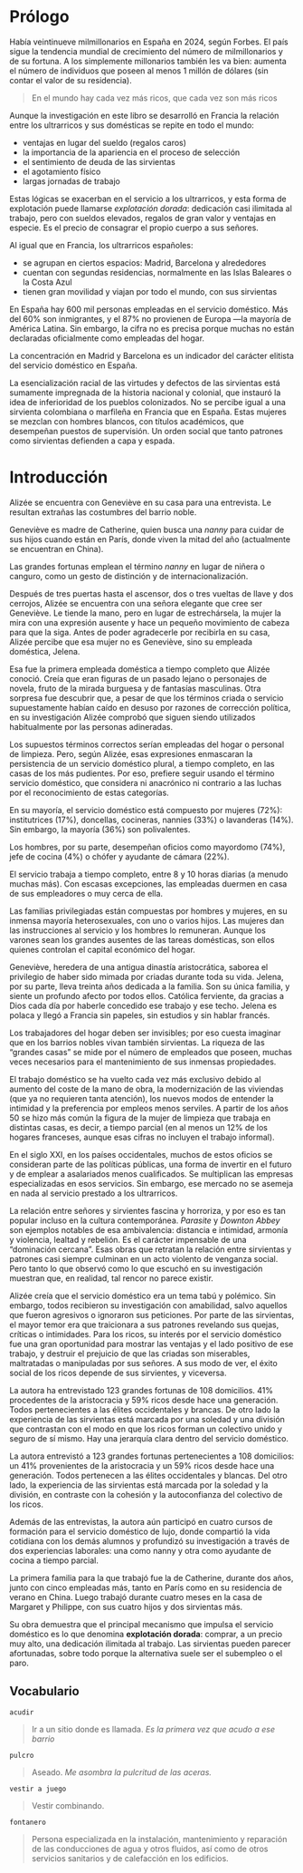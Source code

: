 # Prólogo

Había veintinueve milmillonarios en España en 2024, según Forbes. El país sigue la tendencia mundial de crecimiento del
número de milmillonarios y de su fortuna. A los simplemente millonarios también les va bien: aumenta el número de
individuos que poseen al menos 1 millón de dólares (sin contar el valor de su residencia).

> En el mundo hay cada vez más ricos, que cada vez son más ricos

Aunque la investigación en este libro se desarrolló en Francia la relación entre los ultrarricos y sus domésticas se
repite en todo el mundo:

- ventajas en lugar del sueldo (regalos caros)
- la importancia de la apariencia en el proceso de selección
- el sentimiento de deuda de las sirvientas
- el agotamiento físico
- largas jornadas de trabajo

Estas lógicas se exacerban en el servicio a los ultrarricos, y esta forma de explotación puede llamarse _explotación
dorada_: dedicación casi ilimitada al trabajo, pero con sueldos elevados, regalos de gran valor y ventajas en especie.
Es el precio de consagrar el propio cuerpo a sus señores.

Al igual que en Francia, los ultrarricos españoles:

- se agrupan en ciertos espacios: Madrid, Barcelona y alrededores
- cuentan con segundas residencias, normalmente en las Islas Baleares o la Costa Azul
- tienen gran movilidad y viajan por todo el mundo, con sus sirvientas

En España hay 600 mil personas empleadas en el servicio doméstico. Más del 60% son inmigrantes, y el 87% no provienen de
Europa —la mayoría de América Latina. Sin embargo, la cifra no es precisa porque muchas no están declaradas oficialmente
como empleadas del hogar.

La concentración en Madrid y Barcelona es un indicador del carácter elitista del servicio doméstico en España.

La esencialización racial de las virtudes y defectos de las sirvientas está sumamente impregnada de la historia nacional
y colonial, que instauró la idea de inferioridad de los pueblos colonizados. No se percibe igual a una sirvienta
colombiana o marfileña en Francia que en España. Estas mujeres se mezclan con hombres blancos, con títulos académicos,
que desempeñan puestos de supervisión. Un orden social que tanto patrones como sirvientas defienden a capa y espada.

# Introducción

Alizée se encuentra con Geneviève en su casa para una entrevista. Le resultan extrañas las costumbres del barrio noble.

Geneviève es madre de Catherine, quien busca una _nanny_ para cuidar de sus hijos cuando están en París, donde viven la
mitad del año (actualmente se encuentran en China).

Las grandes fortunas emplean el término _nanny_ en lugar de niñera o canguro, como un gesto de distinción y de
internacionalización.

Después de tres puertas hasta el ascensor, dos o tres vueltas de llave y dos cerrojos, Alizée se encuentra con una
señora elegante que cree ser Geneviève. Le tiende la mano, pero en lugar de estrechársela, la mujer la mira con una
expresión ausente y hace un pequeño movimiento de cabeza para que la siga. Antes de poder agradecerle por recibirla en
su casa, Alizée percibe que esa mujer no es Geneviève, sino su empleada doméstica, Jelena.

Esa fue la primera empleada doméstica a tiempo completo que Alizée conoció. Creía que eran figuras de un pasado lejano o
personajes de novela, fruto de la mirada burguesa y de fantasías masculinas. Otra sorpresa fue descubrir que, a pesar de
que los términos criada o servicio supuestamente habían caído en desuso por razones de corrección política, en su
investigación Alizée comprobó que siguen siendo utilizados habitualmente por las personas adineradas.

Los supuestos términos correctos serían empleadas del hogar o personal de limpieza. Pero, según Alizée, esas expresiones
enmascaran la persistencia de un servicio doméstico plural, a tiempo completo, en las casas de los más pudientes. Por
eso, prefiere seguir usando el término servicio doméstico, que considera ni anacrónico ni contrario a las luchas por el
reconocimiento de estas categorías.

En su mayoría, el servicio doméstico está compuesto por mujeres (72%): institutrices (17%), doncellas, cocineras,
nannies (33%) o lavanderas (14%). Sin embargo, la mayoría (36%) son polivalentes.

Los hombres, por su parte, desempeñan oficios como mayordomo (74%), jefe de cocina (4%) o chófer y ayudante de cámara
(22%).

El servicio trabaja a tiempo completo, entre 8 y 10 horas diarias (a menudo muchas más). Con escasas excepciones, las
empleadas duermen en casa de sus empleadores o muy cerca de ella.

Las familias privilegiadas están compuestas por hombres y mujeres, en su inmensa mayoría heterosexuales, con uno o
varios hijos. Las mujeres dan las instrucciones al servicio y los hombres lo remuneran. Aunque los varones sean los
grandes ausentes de las tareas domésticas, son ellos quienes controlan el capital económico del hogar.

Geneviève, heredera de una antigua dinastía aristocrática, saborea el privilegio de haber sido mimada por criadas
durante toda su vida. Jelena, por su parte, lleva treinta años dedicada a la familia. Son su única familia, y siente un
profundo afecto por todos ellos. Católica ferviente, da gracias a Dios cada día por haberle concedido ese trabajo y ese
techo. Jelena es polaca y llegó a Francia sin papeles, sin estudios y sin hablar francés.

Los trabajadores del hogar deben ser invisibles; por eso cuesta imaginar que en los barrios nobles vivan también
sirvientas. La riqueza de las “grandes casas” se mide por el número de empleados que poseen, muchas veces necesarios
para el mantenimiento de sus inmensas propiedades.

El trabajo doméstico se ha vuelto cada vez más exclusivo debido al aumento del coste de la mano de obra, la
modernización de las viviendas (que ya no requieren tanta atención), los nuevos modos de entender la intimidad y la
preferencia por empleos menos serviles. A partir de los años 50 se hizo más común la figura de la mujer de limpieza que
trabaja en distintas casas, es decir, a tiempo parcial (en al menos un 12% de los hogares franceses, aunque esas cifras
no incluyen el trabajo informal).

En el siglo XXI, en los países occidentales, muchos de estos oficios se consideran parte de las políticas públicas, una
forma de invertir en el futuro y de emplear a asalariados menos cualificados. Se multiplican las empresas especializadas
en esos servicios. Sin embargo, ese mercado no se asemeja en nada al servicio prestado a los ultrarricos.

La relación entre señores y sirvientes fascina y horroriza, y por eso es tan popular incluso en la cultura
contemporánea. _Parasite_ y _Downton Abbey_ son ejemplos notables de esa ambivalencia: distancia e intimidad, armonía y
violencia, lealtad y rebelión. Es el carácter impensable de una “dominación cercana”. Esas obras que retratan la
relación entre sirvientas y patrones casi siempre culminan en un acto violento de venganza social. Pero tanto lo que
observó como lo que escuchó en su investigación muestran que, en realidad, tal rencor no parece existir.

Alizée creía que el servicio doméstico era un tema tabú y polémico. Sin embargo, todos recibieron su investigación con
amabilidad, salvo aquellos que fueron agresivos o ignoraron sus peticiones. Por parte de las sirvientas, el mayor temor
era que traicionara a sus patrones revelando sus quejas, críticas o intimidades. Para los ricos, su interés por el
servicio doméstico fue una gran oportunidad para mostrar las ventajas y el lado positivo de ese trabajo, y destruir el
prejuicio de que las criadas son miserables, maltratadas o manipuladas por sus señores. A sus modo de ver, el éxito
social de los ricos depende de sus sirvientes, y viceversa.

La autora ha entrevistado 123 grandes fortunas de 108 domicilios. 41% procedentes de la aristocracia y 59% ricos desde
hace una generación. Todos pertenecientes a las élites occidentales y brancas. De otro lado la experiencia de las
sirvientas está marcada por una soledad y una división que contrastan con el modo en que los ricos forman un colectivo
unido y seguro de sí mismo. Hay una jerarquía clara dentro del servicio doméstico.

La autora entrevistó a 123 grandes fortunas pertenecientes a 108 domicilios: un 41% provenientes de la aristocracia y un
59% ricos desde hace una generación. Todos pertenecen a las élites occidentales y blancas. Del otro lado, la experiencia
de las sirvientas está marcada por la soledad y la división, en contraste con la cohesión y la autoconfianza del
colectivo de los ricos.

Además de las entrevistas, la autora aún participó en cuatro cursos de formación para el servicio doméstico de lujo,
donde compartió la vida cotidiana con los demás alumnos y profundizó su investigación a través de dos experiencias
laborales: una como nanny y otra como ayudante de cocina a tiempo parcial.

La primera familia para la que trabajó fue la de Catherine, durante dos años, junto con cinco empleadas más, tanto en
París como en su residencia de verano en China. Luego trabajó durante cuatro meses en la casa de Margaret y Philippe,
con sus cuatro hijos y dos sirvientas más.

Su obra demuestra que el principal mecanismo que impulsa el servicio doméstico es lo que denomina **explotación
dorada**: comprar, a un precio muy alto, una dedicación ilimitada al trabajo. Las sirvientas pueden parecer afortunadas,
sobre todo porque la alternativa suele ser el subempleo o el paro.

## Vocabulario

`acudir`

> Ir a un sitio donde es llamada. _Es la primera vez que acudo a ese barrio_

`pulcro`

> Aseado. _Me asombra la pulcritud de las aceras._

`vestir a juego`

> Vestir combinando.

`fontanero`

> Persona especializada en la instalación, mantenimiento y reparación de las conducciones de agua y otros fluidos, así
> como de otros servicios sanitarios y de calefacción en los edificios.
